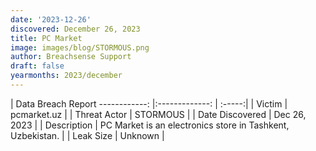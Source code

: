 ```yaml
---
date: '2023-12-26'
discovered: December 26, 2023
title: PC Market
image: images/blog/STORMOUS.png
author: Breachsense Support
draft: false
yearmonths: 2023/december
---
```



| Data Breach Report
------------:     |:-------------:    | :-----:|
| Victim      | pcmarket.uz      | 
| Threat Actor      | STORMOUS      | 
| Date Discovered      | Dec 26, 2023      | 
| Description      | PC Market is an electronics store in Tashkent, Uzbekistan.      | 
| Leak Size      | Unknown      | 

